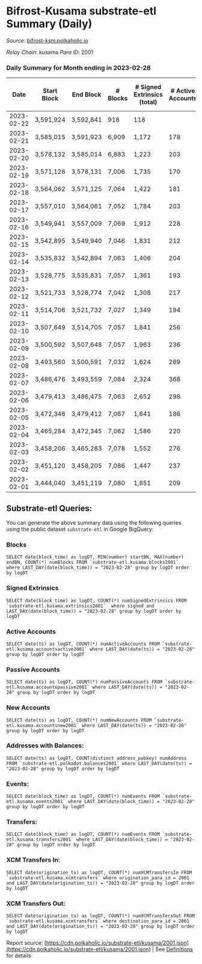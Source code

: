 # Bifrost-Kusama substrate-etl Summary (Daily)

_Source_: [bifrost-ksm.polkaholic.io](https://bifrost-ksm.polkaholic.io)

*Relay Chain*: kusama
*Para ID*: 2001



### Daily Summary for Month ending in 2023-02-28


| Date | Start Block | End Block | # Blocks | # Signed Extrinsics (total) | # Active Accounts | # Passive | # New | # Addresses with Balances | # Events | # Transfers | # XCM Transfers In | # XCM Transfers Out | Issues | 
| ---- | ----------- | --------- | -------- | --------------------------- | ----------------- | --------- | ----- | ------------------------- | -------- | ----------- | ------------------ | ------------------- | ------ |
| 2023-02-22 | 3,591,924 | 3,592,841 | 918 | 118 |  |  |  |  | 4,950 | 1,098 ($67,257.37) |   |   |  |
| 2023-02-21 | 3,585,015 | 3,591,923 | 6,909 | 1,172 | 178 | 519 | 8 | 101,433 | 48,628 | 12,779 ($321,633.05) |   |   |  |
| 2023-02-20 | 3,578,132 | 3,585,014 | 6,883 | 1,223 | 203 | 515 | 9 | 101,425 | 47,477 | 12,073 ($313,635.97) | 101 ($17,724.54) | 89 ($12,604.40) |  |
| 2023-02-19 | 3,571,126 | 3,578,131 | 7,006 | 1,735 | 170 | 518 | 7 | 101,418 | 53,590 | 13,104 ($341,567.61) | 106 ($53,834.93) | 93 ($42,594.78) |  |
| 2023-02-18 | 3,564,062 | 3,571,125 | 7,064 | 1,422 | 181 | 515 | 8 | 101,411 | 51,095 | 12,905 ($217,431.61) | 90 ($30,249.06) | 75 ($33,926.83) |  |
| 2023-02-17 | 3,557,010 | 3,564,061 | 7,052 | 1,784 | 203 | 509 | 6 | 101,403 | 52,419 | 12,526 ($485,465.06) | 131 ($126,273.12) | 112 ($49,451.96) |  |
| 2023-02-16 | 3,549,941 | 3,557,009 | 7,069 | 1,912 | 228 | 528 | 13 | 101,399 | 55,279 | 13,393 ($1,205,288.80) | 96 ($35,285.02) | 80 ($40,531.19) |  |
| 2023-02-15 | 3,542,895 | 3,549,940 | 7,046 | 1,831 | 212 | 522 | 8 | 101,387 | 54,347 | 13,046 ($1,477,963.51) | 61 ($10,537.04) | 29 ($57,595.57) |  |
| 2023-02-14 | 3,535,832 | 3,542,894 | 7,063 | 1,406 | 204 | 514 | 6 | 101,380 | 50,801 | 12,977 ($380,470.91) | 61 ($12,098.83) | 51 ($10,031.69) |  |
| 2023-02-13 | 3,528,775 | 3,535,831 | 7,057 | 1,361 | 193 | 521 | 15 | 101,375 | 49,867 | 12,653 ($501,439.50) | 83 ($14,976.81) | 65 ($22,555.09) |  |
| 2023-02-12 | 3,521,733 | 3,528,774 | 7,042 | 1,308 | 217 | 518 | 9 | 101,362 | 48,886 | 12,144 ($423,696.58) | 79 ($36,197.27) | 41 ($10,256.24) |  |
| 2023-02-11 | 3,514,706 | 3,521,732 | 7,027 | 1,349 | 194 | 514 | 10 | 101,358 | 50,276 | 12,691 ($294,999.46) | 66 ($23,602.85) | 41 ($12,327.47) |  |
| 2023-02-10 | 3,507,649 | 3,514,705 | 7,057 | 1,841 | 256 | 540 | 19 | 101,349 | 55,275 | 13,882 ($1,721,398.92) | 150 ($67,811.05) | 131 ($51,887.83) |  |
| 2023-02-09 | 3,500,592 | 3,507,648 | 7,057 | 1,963 | 236 | 535 | 16 | 101,333 | 54,590 | 13,176 ($1,080,080.67) | 179 ($76,300.63) | 156 ($71,019.90) |  |
| 2023-02-08 | 3,493,560 | 3,500,591 | 7,032 | 1,624 | 269 | 525 | 14 | 101,319 | 52,668 | 13,413 ($814,954.21) | 95 ($72,110.73) | 83 ($34,720.41) |  |
| 2023-02-07 | 3,486,476 | 3,493,559 | 7,084 | 2,324 | 368 | 554 | 42 | 101,309 | 59,368 | 14,705 ($1,299,968.64) | 147 ($177,959.14) | 116 ($41,496.88) |  |
| 2023-02-06 | 3,479,413 | 3,486,475 | 7,063 | 2,652 | 298 | 547 | 36 | 101,277 | 62,148 | 14,394 ($709,433.87) | 194 ($119,744.48) | 155 ($72,791.02) |  |
| 2023-02-05 | 3,472,346 | 3,479,412 | 7,067 | 1,641 | 186 | 526 | 11 | 101,247 | 53,821 | 13,260 ($436,022.39) | 95 ($188,061.16) | 71 ($18,075.73) |  |
| 2023-02-04 | 3,465,284 | 3,472,345 | 7,062 | 1,586 | 220 | 545 | 23 | 101,236 | 51,790 | 12,866 ($774,190.91) | 117 ($38,238.40) | 70 ($19,115.91) |  |
| 2023-02-03 | 3,458,206 | 3,465,283 | 7,078 | 1,552 | 276 | 531 | 18 | 101,217 | 52,894 | 13,517 ($348,993.51) | 118 ($58,643.42) | 81 ($54,482.87) |  |
| 2023-02-02 | 3,451,120 | 3,458,205 | 7,086 | 1,447 | 237 | 531 | 10 | 101,203 | 51,976 | 13,482 ($545,341.42) | 104 ($24,476.38) | 88 ($25,502.48) |  |
| 2023-02-01 | 3,444,040 | 3,451,119 | 7,080 | 1,851 | 209 | 538 | 13 | 101,195 | 55,340 | 13,650 ($455,253.01) | 148 ($44,531.95) | 123 ($34,948.65) |  |

## Substrate-etl Queries:
You can generate the above summary data using the following queries using the public dataset `substrate-etl` in Google BigQuery:


### Blocks
```
SELECT date(block_time) as logDT, MIN(number) startBN, MAX(number) endBN, COUNT(*) numBlocks FROM `substrate-etl.kusama.blocks2001`  where LAST_DAY(date(block_time)) = "2023-02-28" group by logDT order by logDT
```


### Signed Extrinsics
```
SELECT date(block_time) as logDT, COUNT(*) numSignedExtrinsics FROM `substrate-etl.kusama.extrinsics2001`  where signed and LAST_DAY(date(block_time)) = "2023-02-28" group by logDT order by logDT
```


### Active Accounts
```
SELECT date(ts) as logDT, COUNT(*) numActiveAccounts FROM `substrate-etl.kusama.accountsactive2001` where LAST_DAY(date(ts)) = "2023-02-28" group by logDT order by logDT
```


### Passive Accounts
```
SELECT date(ts) as logDT, COUNT(*) numPassiveAccounts FROM `substrate-etl.kusama.accountspassive2001` where LAST_DAY(date(ts)) = "2023-02-28" group by logDT order by logDT
```


### New Accounts
```
SELECT date(ts) as logDT, COUNT(*) numNewAccounts FROM `substrate-etl.kusama.accountsnew2001` where LAST_DAY(date(ts)) = "2023-02-28" group by logDT order by logDT
```


### Addresses with Balances:
```
SELECT date(ts) as logDT, COUNT(distinct address_pubkey) numAddress FROM `substrate-etl.polkadot.balances2001` where LAST_DAY(date(ts)) = "2023-02-28" group by logDT order by logDT
```


### Events:
```
SELECT date(block_time) as logDT, COUNT(*) numEvents FROM `substrate-etl.kusama.events2001` where LAST_DAY(date(block_time)) = "2023-02-28" group by logDT order by logDT
```


### Transfers:
```
SELECT date(block_time) as logDT, COUNT(*) numEvents FROM `substrate-etl.kusama.transfers2001` where LAST_DAY(date(block_time)) = "2023-02-28" group by logDT order by logDT
```


### XCM Transfers In:
```
SELECT date(origination_ts) as logDT, COUNT(*) numXCMTransfersIn FROM `substrate-etl.kusama.xcmtransfers` where origination_para_id = 2001 and LAST_DAY(date(origination_ts)) = "2023-02-28" group by logDT order by logDT
```


### XCM Transfers Out:
```
SELECT date(origination_ts) as logDT, COUNT(*) numXCMTransfersOut FROM `substrate-etl.kusama.xcmtransfers` where destination_para_id = 2001 and LAST_DAY(date(origination_ts)) = "2023-02-28" group by logDT order by logDT
```



Report source: [https://cdn.polkaholic.io/substrate-etl/kusama/2001.json](https://cdn.polkaholic.io/substrate-etl/kusama/2001.json) | See [Definitions](/DEFINITIONS.md) for details
